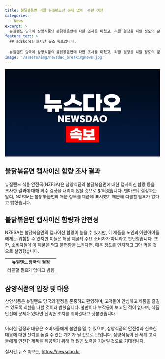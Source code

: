 ```yaml
---
title: 불닭볶음면 리콜 뉴질랜드선 문제 없어  논란 여전
categories:
  - News
excerpt: >
  뉴질랜드 당국이 삼양식품의 불닭볶음면에 대한 조사를 마쳤고, 리콜 결정을 내릴 정도의 문제는 없다고 밝혔습니다. 뉴질랜드 식품안전국은 높은 캡사이신 함량에도 불구하고 제품에 매움 정도를 표시해 소비자에게 충분한 정보를 제공했다고 언급했습니다. 삼양식품은 노인과 어린이에게는 위험할 수 있지만, 실제 불만이나 부작용이 보고된 적은 없다고 설명했습니다. 이에 대해 삼양식품 관계자는 당국의 결정을 존중하며 전 세계 고객들이 안심하고 제품을 즐길 수 있도록 노력하겠다고 밝혔습니다. 덴마크가 불닭볶음면 3종에 대한 리콜 조치를 내린 바 있습니다. SBS Biz는 여러분의 제보를 기다리고 있습니다. [자세히 보기](https://url.kr/9pghjn)
feature_text: >
  ## adskorea 실시간 뉴스 속보입니다.

  뉴질랜드 당국이 삼양식품의 불닭볶음면에 대한 조사를 마쳤고, 리콜 결정을 내릴 정도의 문제는 없다고 밝혔습니다. 뉴질랜드 식품안전국은 높은 캡사이신 함량에도 불구하고 제품에 매움 정도를 표시해 소비자에게 충분한 정보를 제공했다고 언급했습니다. 삼양식품은 노인과 어린이에게는 위험할 수 있지만, 실제 불만이나 부작용이 보고된 적은 없다고 설명했습니다. 이에 대해 삼양식품 관계자는 당국의 결정을 존중하며 전 세계 고객들이 안심하고 제품을 즐길 수 있도록 노력하겠다고 밝혔습니다. 덴마크가 불닭볶음면 3종에 대한 리콜 조치를 내린 바 있습니다. SBS Biz는 여러분의 제보를 기다리고 있습니다. [자세히 보기](https://url.kr/9pghjn)
image: '/assets/img/newsdao_breakingnews.jpg'
---
```


<p><img src="/assets/img/newsdao_breakingnews.jpg" alt="adskorea 속보" /></p>

<h2 data-ke-size="size26">불닭볶음면 캡사이신 함량 조사 결과</h2>

<p data-ke-size="size16">뉴질랜드 식품 안전국(NZFSA)은 삼양식품의 불닭볶음면에 대한 캡사이신 함량 등을 조사한 결과에 대해 회수 결정을 내리지 않을 것으로 밝혀졌습니다. 덴마크의 결정과는 달리, NZFSA는 불닭볶음면의 매운 정도를 제품에 표시했기 때문에 리콜할 필요가 없다고 밝혔습니다.</p>

<h2 data-ke-size="size26">불닭볶음면 캡사이신 함량과 안전성</h2>

<p data-ke-size="size16">NZFSA는 불닭볶음면의 캡사이신 함량이 높을 수 있지만, 이 제품을 노인과 어린아이들에게는 위험할 수 있지만 이들은 해당 제품의 주요 소비자가 아니라고 판단했습니다. 또한, 소비자들이 이 제품을 먹고 불편함을 느낀다면, 매운 정도를 인지하고 그만 먹을 것으로 설명했습니다.</p>

<table>
    <tr>
        <td style="text-align: center; height: 17px;"><b>뉴질랜드 당국의 결정</b></td>
    </tr>
    <tr>
        <td style="text-align: center; height: 17px;">리콜할 필요가 없다고 밝힘</td>
    </tr>
</table>

<h2 data-ke-size="size26">삼양식품의 입장 및 대응</h2>

<p data-ke-size="size16">삼양식품은 뉴질랜드 당국의 결정을 존중하고 환영하며, 고객들이 안심하고 제품을 즐길 수 있도록 최선을 다할 것이라 밝혔습니다. 불만이나 부작용이 보고된 적이 없다며, 식품 안전에 문제가 있다면 신속한 조치를 취하겠다고 덧붙였습니다.</p>

<hr>

<p data-ke-size="size16">이러한 결정과 대응은 소비자들에게 불안을 덜 수 있으며, 삼양식품의 안전성과 신속한 대응에 대한 신뢰를 높일 수 있는 계기가 될 것으로 보입니다. 삼양식품이 전 세계 고객들에게 안전한 제품을 제공하기 위해 더 많은 노력을 기울일 것으로 기대됩니다.</p>
실시간 뉴스 속보는, <a href="https://newsdao.kr" rel="dofollow">https://newsdao.kr</a>



